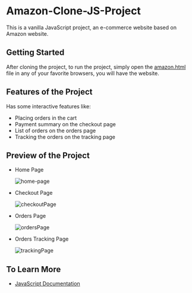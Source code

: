 # Amazon-Clone-JS-Project
This is a vanilla JavaScript project, an e-commerce website based on Amazon website.

## Getting Started
After cloning the project, to run the project, simply open the [amazon.html](https://github.com/Rashed112/Amazon-Clone-JS-Project/blob/main/amazon.html) file in any of your favorite browsers, you will have the website.

## Features of the Project
Has some interactive features like:
- Placing orders in the cart
- Payment summary on the checkout page
- List of orders on the orders page
- Tracking the orders on the tracking page

## Preview of the Project
- Home Page
  
  ![home-page](https://github.com/Rashed112/Amazon-Clone-JS-Project/assets/44283694/88f9d262-10d4-477d-9c2e-67282150f672)

- Checkout Page

  ![checkoutPage](https://github.com/Rashed112/Amazon-Clone-JS-Project/assets/44283694/2947e775-e24f-49e9-b452-c798a5f3d95f)

- Orders Page

  ![ordersPage](https://github.com/Rashed112/Amazon-Clone-JS-Project/assets/44283694/eb512e70-d503-4f09-b1c7-a61a471639d8)

- Orders Tracking Page

  ![trackingPage](https://github.com/Rashed112/Amazon-Clone-JS-Project/assets/44283694/16ad9116-3b6b-4bc0-964d-8e18bbd85522)

## To Learn More
- [JavaScript Documentation](https://developer.mozilla.org/en-US/docs/Web/JavaScript)
